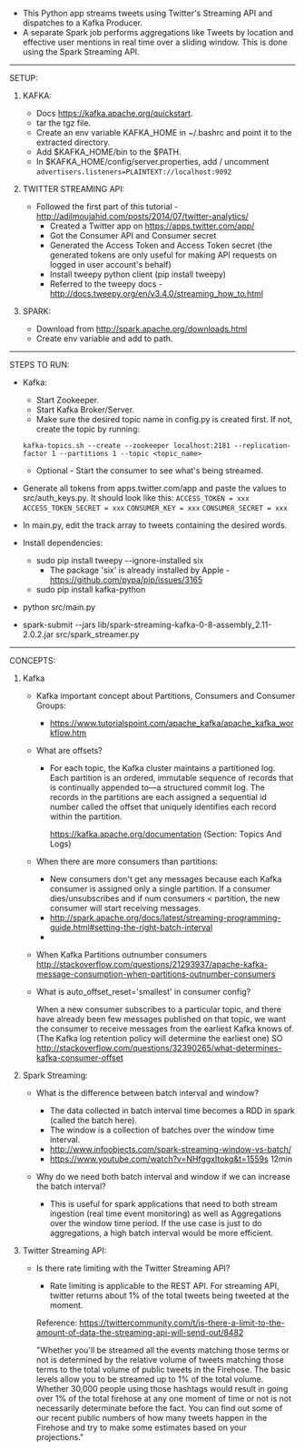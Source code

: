 - This Python app streams tweets using Twitter's Streaming API and dispatches to a Kafka Producer.
- A separate Spark job performs aggregations like Tweets by location and effective user mentions in real time over a
sliding window. This is done using the Spark Streaming API.

---

SETUP:

1. KAFKA:
    - Docs https://kafka.apache.org/quickstart.
    - tar the tgz file.
    - Create an env variable KAFKA_HOME in ~/.bashrc and point it to the extracted directory.
    - Add $KAFKA_HOME/bin to the $PATH.
    - In $KAFKA_HOME/config/server.properties, add / uncomment
        `advertisers.listeners=PLAINTEXT://localhost:9092`

2. TWITTER STREAMING API:
    - Followed the first part of this tutorial - http://adilmoujahid.com/posts/2014/07/twitter-analytics/
        - Created a Twitter app on https://apps.twitter.com/app/
        - Got the Consumer API and Consumer secret
        - Generated the Access Token and Access Token secret (the generated tokens are only useful for making API requests on logged in user account's behalf)
        - Install tweepy python client (pip install tweepy)
        - Referred to the tweepy docs - http://docs.tweepy.org/en/v3.4.0/streaming_how_to.html

3. SPARK:
    - Download from http://spark.apache.org/downloads.html
    - Create env variable and add to path.

---

STEPS TO RUN:

- Kafka:
    - Start Zookeeper.
    - Start Kafka Broker/Server.
    - Make sure the desired topic name in config.py is created first. If not, create the topic by running:

    `kafka-topics.sh --create --zookeeper localhost:2181 --replication-factor 1 --partitions 1 --topic <topic_name>`

    - Optional - Start the consumer to see what's being streamed.

- Generate all tokens from apps.twitter.com/app and paste the values to src/auth_keys.py. It should look like this:
    `ACCESS_TOKEN = xxx`
    `ACCESS_TOKEN_SECRET = xxx`
    `CONSUMER_KEY = xxx`
    `CONSUMER_SECRET = xxx`

- In main.py, edit the track array to tweets containing the desired words.

- Install dependencies:
    - sudo pip install tweepy --ignore-installed six
        - The package 'six' is already installed by Apple - https://github.com/pypa/pip/issues/3165
    - sudo pip install kafka-python

- python src/main.py

- spark-submit --jars lib/spark-streaming-kafka-0-8-assembly_2.11-2.0.2.jar src/spark_streamer.py

---

CONCEPTS:

1. Kafka
    - Kafka important concept about Partitions, Consumers and Consumer Groups: 
      - https://www.tutorialspoint.com/apache_kafka/apache_kafka_workflow.htm

    - What are offsets?
      - For each topic, the Kafka cluster maintains a partitioned log.
        Each partition is an ordered, immutable sequence of records that is continually appended to—a structured commit log. The records in the partitions are each assigned a sequential id number called the offset that uniquely identifies each record within the partition.

        https://kafka.apache.org/documentation (Section: Topics And Logs)

    - When there are more consumers than partitions:
        - New consumers don't get any messages because each Kafka consumer is assigned only a single partition. 
          If a consumer dies/unsubscribes and if num consumers < partition, the new consumer will start receiving messages.
        - http://spark.apache.org/docs/latest/streaming-programming-guide.html#setting-the-right-batch-interval
        - 
    - When Kafka Partitions outnumber consumers
        http://stackoverflow.com/questions/21293937/apache-kafka-message-consumption-when-partitions-outnumber-consumers

    - What is auto_offset_reset='smallest' in consumer config?

        When a new consumer subscribes to a particular topic, and there have already been few messages published on that topic,
        we want the consumer to receive messages from the earliest Kafka knows of. 
        (The Kafka log retention policy will determine the earliest one)
        SO http://stackoverflow.com/questions/32390265/what-determines-kafka-consumer-offset

2. Spark Streaming:
    - What is the difference between batch interval and window?
        - The data collected in batch interval time becomes a RDD in spark (called the batch here).
        - The window is a collection of batches over the window time interval.
        - http://www.infoobjects.com/spark-streaming-window-vs-batch/
        - https://www.youtube.com/watch?v=NHfggxItokg&t=1559s 12min

    - Why do we need both batch interval and window if we can increase the batch interval?
        - This is useful for spark applications that need to both stream ingestion (real time event monitoring) as well as Aggregations over the window time period. If the use case is just to do aggregations, a high batch interval would be more efficient.

3. Twitter Streaming API:
    - Is there rate limiting with the Twitter Streaming API?
        - Rate limiting is applicable to the REST API. For streaming API, twitter returns about 1% of the total tweets being tweeted at the moment. 

        Reference:     https://twittercommunity.com/t/is-there-a-limit-to-the-amount-of-data-the-streaming-api-will-send-out/8482
        
        "Whether you'll be streamed all the events matching those terms or not is determined by the relative volume of tweets matching those terms to the total volume of public tweets in the Firehose. The basic levels allow you to be streamed up to 1% of the total volume. Whether 30,000 people using those hashtags would result in going over 1% of the total firehose at any one moment of time or not is not necessarily determinate before the fact. You can find out some of our recent public numbers of how many tweets happen in the Firehose and try to make some estimates based on your projections."

